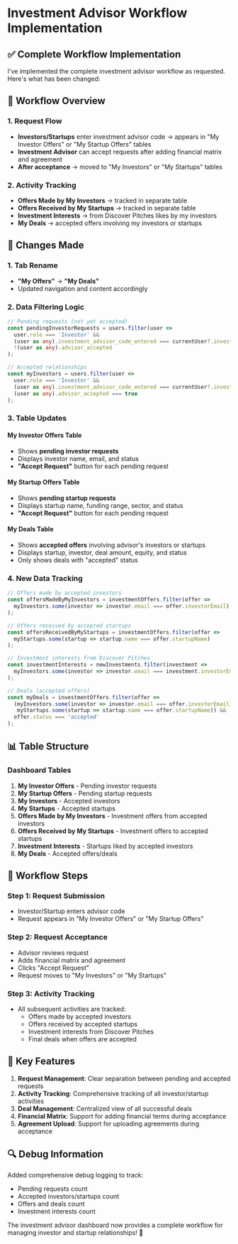 # Investment Advisor Workflow Implementation

## ✅ **Complete Workflow Implementation**

I've implemented the complete investment advisor workflow as requested. Here's what has been changed:

## 🔄 **Workflow Overview**

### **1. Request Flow**
- **Investors/Startups** enter investment advisor code → appears in "My Investor Offers" or "My Startup Offers" tables
- **Investment Advisor** can accept requests after adding financial matrix and agreement
- **After acceptance** → moved to "My Investors" or "My Startups" tables

### **2. Activity Tracking**
- **Offers Made by My Investors** → tracked in separate table
- **Offers Received by My Startups** → tracked in separate table
- **Investment Interests** → from Discover Pitches likes by my investors
- **My Deals** → accepted offers involving my investors or startups

## 🔧 **Changes Made**

### **1. Tab Rename**
- **"My Offers"** → **"My Deals"**
- Updated navigation and content accordingly

### **2. Data Filtering Logic**
```typescript
// Pending requests (not yet accepted)
const pendingInvestorRequests = users.filter(user => 
  user.role === 'Investor' && 
  (user as any).investment_advisor_code_entered === currentUser?.investment_advisor_code &&
  !(user as any).advisor_accepted
);

// Accepted relationships
const myInvestors = users.filter(user => 
  user.role === 'Investor' && 
  (user as any).investment_advisor_code_entered === currentUser?.investment_advisor_code &&
  (user as any).advisor_accepted === true
);
```

### **3. Table Updates**

#### **My Investor Offers Table**
- Shows **pending investor requests**
- Displays investor name, email, and status
- **"Accept Request"** button for each pending request

#### **My Startup Offers Table**
- Shows **pending startup requests**
- Displays startup name, funding range, sector, and status
- **"Accept Request"** button for each pending request

#### **My Deals Table**
- Shows **accepted offers** involving advisor's investors or startups
- Displays startup, investor, deal amount, equity, and status
- Only shows deals with "accepted" status

### **4. New Data Tracking**
```typescript
// Offers made by accepted investors
const offersMadeByMyInvestors = investmentOffers.filter(offer => 
  myInvestors.some(investor => investor.email === offer.investorEmail)
);

// Offers received by accepted startups
const offersReceivedByMyStartups = investmentOffers.filter(offer => 
  myStartups.some(startup => startup.name === offer.startupName)
);

// Investment interests from Discover Pitches
const investmentInterests = newInvestments.filter(investment => 
  myInvestors.some(investor => investor.email === investment.investorEmail)
);

// Deals (accepted offers)
const myDeals = investmentOffers.filter(offer => 
  (myInvestors.some(investor => investor.email === offer.investorEmail) ||
   myStartups.some(startup => startup.name === offer.startupName)) &&
  offer.status === 'accepted'
);
```

## 📊 **Table Structure**

### **Dashboard Tables**
1. **My Investor Offers** - Pending investor requests
2. **My Startup Offers** - Pending startup requests
3. **My Investors** - Accepted investors
4. **My Startups** - Accepted startups
5. **Offers Made by My Investors** - Investment offers from accepted investors
6. **Offers Received by My Startups** - Investment offers to accepted startups
7. **Investment Interests** - Startups liked by accepted investors
8. **My Deals** - Accepted offers/deals

## 🔄 **Workflow Steps**

### **Step 1: Request Submission**
- Investor/Startup enters advisor code
- Request appears in "My Investor Offers" or "My Startup Offers"

### **Step 2: Request Acceptance**
- Advisor reviews request
- Adds financial matrix and agreement
- Clicks "Accept Request"
- Request moves to "My Investors" or "My Startups"

### **Step 3: Activity Tracking**
- All subsequent activities are tracked:
  - Offers made by accepted investors
  - Offers received by accepted startups
  - Investment interests from Discover Pitches
  - Final deals when offers are accepted

## 🎯 **Key Features**

1. **Request Management**: Clear separation between pending and accepted requests
2. **Activity Tracking**: Comprehensive tracking of all investor/startup activities
3. **Deal Management**: Centralized view of all successful deals
4. **Financial Matrix**: Support for adding financial terms during acceptance
5. **Agreement Upload**: Support for uploading agreements during acceptance

## 🔍 **Debug Information**

Added comprehensive debug logging to track:
- Pending requests count
- Accepted investors/startups count
- Offers and deals count
- Investment interests count

The investment advisor dashboard now provides a complete workflow for managing investor and startup relationships! 🚀
